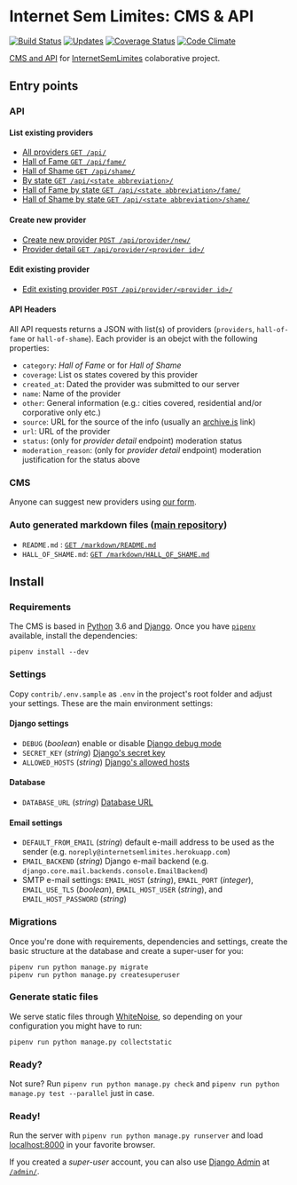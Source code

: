 # Internet Sem Limites: CMS & API

[![Build Status](https://travis-ci.org/InternetSemLimites/PublicAPI.svg?branch=master)](https://travis-ci.org/InternetSemLimites/PublicAPI)
[![Updates](https://pyup.io/repos/github/InternetSemLimites/PublicAPI/shield.svg)](https://pyup.io/repos/github/internetsemlimites/publicapi/)
[![Coverage Status](https://coveralls.io/repos/github/InternetSemLimites/PublicAPI/badge.svg?branch=master)](https://coveralls.io/github/InternetSemLimites/PublicAPI?branch=master)
[![Code Climate](https://codeclimate.com/github/InternetSemLimites/PublicAPI/badges/gpa.svg)](https://codeclimate.com/github/InternetSemLimites/PublicAPI)

[CMS and API](https://internetsemlimites.herokuapp.com) for [InternetSemLimites](http://internetsemlimites.github.io/) colaborative project.

## Entry points

### API

#### List existing providers

* [All providers `GET /api/`](https://internetsemlimites.herokuapp.com/api/)
* [Hall of Fame `GET /api/fame/`](https://internetsemlimites.herokuapp.com/api/fame/)
* [Hall of Shame `GET /api/shame/`](https://internetsemlimites.herokuapp.com/api/shame/)
* [By state `GET /api/<state abbreviation>/`](https://internetsemlimites.herokuapp.com/api/sc/)
* [Hall of Fame by state `GET /api/<state abbreviation>/fame/`](https://internetsemlimites.herokuapp.com/api/sc/fame/) 
* [Hall of Shame by state `GET /api/<state abbreviation>/shame/`](https://internetsemlimites.herokuapp.com/api/sc/shame/)

#### Create new provider
* [Create new provider `POST /api/provider/new/`](https://internetsemlimites.herokuapp.com/api/provider/42/)
* [Provider detail `GET /api/provider/<provider id>/`](https://internetsemlimites.herokuapp.com/api/provider/42/)

#### Edit existing provider
* [Edit existing provider `POST /api/provider/<provider id>/`](https://internetsemlimites.herokuapp.com/api/provider/42/)

#### API Headers

All API requests returns a JSON with list(s) of providers (`providers`, `hall-of-fame` or `hall-of-shame`). Each provider is an obejct with the following properties:

* `category`: _Hall of Fame_ or for _Hall of Shame_
* `coverage`: List os states covered by this provider
* `created_at`: Dated the provider was submitted to our server
* `name`: Name of the provider
* `other`: General information (e.g.: cities covered, residential and/or corporative only etc.)
* `source`: URL for the source of the info (usually an  [archive.is](http://archive.is) link)
* `url`: URL of the provider
* `status`: (only for _provider detail_ endpoint) moderation status
* `moderation_reason`: (only for _provider detail_ endpoint) moderation justification for the status above

### CMS

Anyone can suggest new providers using [our form](https://internetsemlimites.herokuapp.com/new/).

### Auto generated markdown files ([main repository](https://github.com/InternetSemLimites/InternetSemLimites))

* `README.md` : [`GET /markdown/README.md`](https://internetsemlimites.herokuapp.com//markdown/README.md)
* `HALL_OF_SHAME.md`: [`GET /markdown/HALL_OF_SHAME.md`](https://internetsemlimites.herokuapp.com/markdown/HALL_OF_SHAME.md)

## Install

### Requirements

The CMS is based in [Python](http://python.org) 3.6 and [Django](http://djangoproject.com). Once you have [`pipenv`](https://docs.pipenv.org/) available, install the dependencies:

```console
pipenv install --dev
```

### Settings

Copy `contrib/.env.sample` as `.env` in the project's root folder and adjust your settings. These are the main environment settings:

#### Django settings

* `DEBUG` (_boolean_) enable or disable [Django debug mode](https://docs.djangoproject.com/en/1.9/ref/settings/#debug)
* `SECRET_KEY` (_string_) [Django's secret key](https://docs.djangoproject.com/en/1.9/ref/settings/#std:setting-SECRET_KEY)
* `ALLOWED_HOSTS` (_string_) [Django's allowed hosts](https://docs.djangoproject.com/en/1.9/ref/settings/#allowed-hosts)

#### Database

* `DATABASE_URL` (_string_) [Database URL](https://github.com/kennethreitz/dj-database-url#url-schema)

#### Email settings

* `DEFAULT_FROM_EMAIL` (_string_) default e-maill address to be used as the sender (e.g. `noreply@internetsemlimites.herokuapp.com`)
* `EMAIL_BACKEND` (_string_) Django e-mail backend (e.g. `django.core.mail.backends.console.EmailBackend`)
* SMTP e-mail settings: `EMAIL_HOST` (_string_), `EMAIL_PORT` (_integer_), `EMAIL_USE_TLS` (_boolean_), `EMAIL_HOST_USER` (_string_), and `EMAIL_HOST_PASSWORD` (_string_)

### Migrations

Once you're done with requirements, dependencies and settings, create the basic structure at the database and create a super-user for you:

```console
pipenv run python manage.py migrate
pipenv run python manage.py createsuperuser
```

### Generate static files

We serve static files through [WhiteNoise](http://whitenoise.evans.io), so depending on your configuration you might have to run:

```console
pipenv run python manage.py collectstatic
```

### Ready?

Not sure? Run `pipenv run python manage.py check` and `pipenv run python manage.py test --parallel` just in case.

### Ready!

Run the server with `pipenv run python manage.py runserver` and load [localhost:8000](http://localhost:8000) in your favorite browser.

If you created a _super-user_ account, you can also use [Django Admin](https://docs.djangoproject.com/en/stable/ref/contrib/admin/) at [`/admin/`](http://localhost:8000/admin/).
